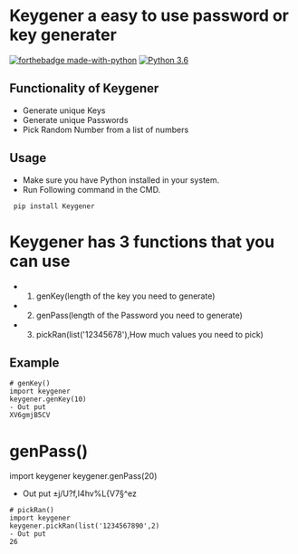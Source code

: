 # Keygener a easy to use password or key generater

[![forthebadge made-with-python](http://ForTheBadge.com/images/badges/made-with-python.svg)](https://www.python.org/)
[![Python 3.6](https://img.shields.io/badge/python-3.6-blue.svg)](https://www.python.org/downloads/release/python-360/)

## Functionality of Keygener

- Generate unique Keys
- Generate unique Passwords
- Pick Random Number from a list of numbers

## Usage

- Make sure you have Python installed in your system.
- Run Following command in the CMD.
 ```
  pip install Keygener
  ```
# Keygener has 3 functions that you can use 
- 1. genKey(length of the key you need to generate) 
- 2. genPass(length of the Password you need to generate)
- 3. pickRan(list('12345678'),How much values you need to pick)
## Example
 ```
# genKey()
import keygener
keygener.genKey(10)
- Out put
XV6gmjB5CV
 ```
# genPass()
import keygener
keygener.genPass(20)
- Out put
±j/U?f,I4hv%L{V7§^ez
 ```
# pickRan()
import keygener
keygener.pickRan(list('1234567890',2)
- Out put
26
 ```


